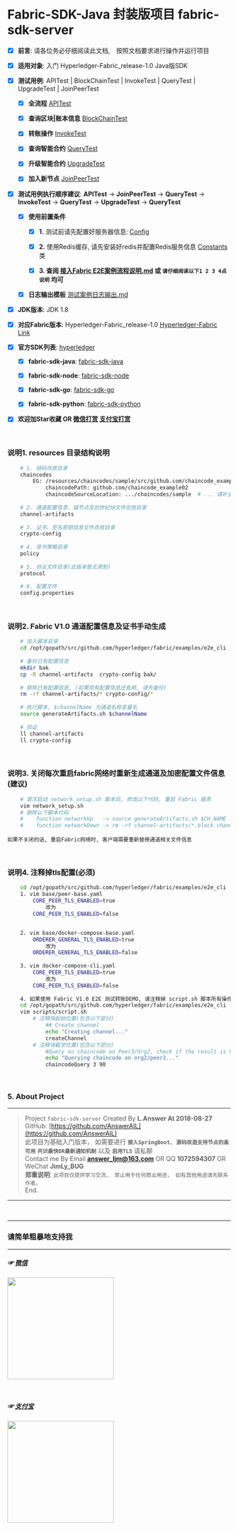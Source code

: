 # Fabric-SDK-Java 封装版项目 fabric-sdk-server
  - [x] **前言**: 请各位务必仔细阅读此文档,　按照文档要求进行操作并运行项目　
  - [x] **适用对象**: 入门 Hyperledger-Fabric_release-1.0 Java版SDK
  
  - [x] **测试用例**: APITest | BlockChainTest | InvokeTest | QueryTest | UpgradeTest | JoinPeerTest
    - [x] **全流程** [APITest](https://github.com/AnswerAIL/fabric-sdk-server/blob/master/src/test/java/com/hyperledger/fabric/sdk/handler/APITest.java)
    
    - [x] **查询区块|账本信息** [BlockChainTest](https://github.com/AnswerAIL/fabric-sdk-server/blob/master/src/test/java/com/hyperledger/fabric/sdk/handler/BlockChainTest.java)
    
    - [x] **转账操作** [InvokeTest](https://github.com/AnswerAIL/fabric-sdk-server/blob/master/src/test/java/com/hyperledger/fabric/sdk/handler/InvokeTest.java)
    
    - [x] **查询智能合约** [QueryTest](https://github.com/AnswerAIL/fabric-sdk-server/blob/master/src/test/java/com/hyperledger/fabric/sdk/handler/QueryTest.java)
    
    - [x] **升级智能合约** [UpgradeTest](https://github.com/AnswerAIL/fabric-sdk-server/blob/master/src/test/java/com/hyperledger/fabric/sdk/handler/UpgradeTest.java)
    
    - [x] **加入新节点** [JoinPeerTest](https://github.com/AnswerAIL/fabric-sdk-server/blob/master/src/test/java/com/hyperledger/fabric/sdk/handler/JoinPeerTest.java)
    
    
  - [x] **测试用例执行顺序建议**: **APITest** -> **JoinPeerTest** -> **QueryTest** -> **InvokeTest** -> **QueryTest** -> **UpgradeTest** -> **QueryTest**
    - [x] **使用前置条件**
        - [x] **1.** 测试前请先配置好服务器信息:  [Config](https://github.com/AnswerAIL/fabric-sdk-server/blob/master/src/test/java/com/hyperledger/fabric/sdk/common/Config.java)
        
        - [x] **2.** 使用Redis缓存, 请先安装好redis并配置Redis服务信息 [Constants](https://github.com/AnswerAIL/fabric-sdk-server/blob/master/src/main/java/com/hyperledger/fabric/sdk/common/Constants.java) 类
        
        - [x] **3. 查阅 [接入Fabric E2E案例流程说明.md](https://github.com/AnswerAIL/fabric-sdk-server/blob/master/%E6%8E%A5%E5%85%A5Fabric%20E2E%E6%A1%88%E4%BE%8B%E6%B5%81%E7%A8%8B%E8%AF%B4%E6%98%8E.md) 或 `请仔细阅读以下1 2 3 4点说明` 均可** 
        
    - [x] **日志输出模板** [测试案例日志输出.md](https://github.com/AnswerAIL/fabric-sdk-server/blob/master/%E6%B5%8B%E8%AF%95%E6%A1%88%E4%BE%8B%E6%97%A5%E5%BF%97%E8%BE%93%E5%87%BA.md)        
  
  
  - [x] **JDK版本**: JDK 1.8 
  
  
  - [x] **对应Fabric版本**: Hyperledger-Fabric_release-1.0  [Hyperledger-Fabric Link](https://github.com/hyperledger/fabric)
  
  
  - [x] **官方SDK列表**: [hyperledger](https://github.com/hyperledger)
    - [x] **fabric-sdk-java**: [fabric-sdk-java](https://github.com/hyperledger/fabric-sdk-java)
    
    - [x] **fabric-sdk-node**: [fabric-sdk-node](https://github.com/hyperledger/fabric-sdk-node)
    
    - [x] **fabric-sdk-go**: [fabric-sdk-go](https://github.com/hyperledger/fabric-sdk-go)
    
    - [x] **fabric-sdk-python**: [fabric-sdk-python](https://github.com/hyperledger/fabric-sdk-py)                      


  - [x] **欢迎加Star收藏 OR [微信打赏](https://github.com/AnswerAIL/answer-ai-repositories/blob/master/pay/wx.jpg)     [支付宝打赏](https://github.com/AnswerAIL/answer-ai-repositories/blob/master/pay/zfb.png)**

&nbsp;

### 说明1. resources 目录结构说明
```bash
    # 1. 链码存放目录
    chaincodes
        EG: /resources/chaincodes/sample/src/github.com/chaincode_example02/chaincode_example02.go
            chaincodePath: github.com/chaincode_example02
            chaincodeSourceLocation: .../chaincodes/sample  # ... 请补全绝对路径信息
    
    # 2. 通道配置信息、锚节点及创世纪块文件存放目录
    channel-artifacts
    
    # 3. 证书、签名密钥信息文件存放目录
    crypto-config
    
    # 4. 背书策略目录
    policy
    
    # 5. 协议文件目录(此版本暂无用到)
    protocol
    
    # 6. 配置文件
    config.properties
```

&nbsp;

### 说明2. Fabric V1.0 通道配置信息及证书手动生成
```bash
    # 加入脚本目录
    cd /opt/gopath/src/github.com/hyperledger/fabric/examples/e2e_cli
    
    # 备份已有配置信息
    mkdir bak
    cp -R channel-artifacts  crypto-config bak/
    
    # 移除已有配置信息, (如果现有配置信息还有用, 请先备份)
    rm -rf channel-artifacts/* crypto-config/*
    
    # 执行脚本, $channelName 为通道名称变量名
    source generateArtifacts.sh $channelName  
    
    # 验证
    ll channel-artifacts
    ll crypto-config                 
```

&nbsp;

### 说明3. 关闭每次重启fabric网络时重新生成通道及加密配置文件信息(建议)
```bash
    # 首次启动 network_setup.sh 脚本后, 修改以下代码, 重启 Fabric 服务
    vim network_setup.sh
    # 删除以下脚本代码
    #    function networkUp   -> source generateArtifacts.sh $CH_NAME   # 删除 else 整个片段的代码
    #    function networkDown -> rm -rf channel-artifacts/*.block channel-artifacts/*.tx crypto-config
```
`如果不关闭的话, 重启Fabric网络时, 客户端需要重新替换通道相关文件信息`

&nbsp;

### 说明4. 注释掉tls配置(必须)
```bash
    cd /opt/gopath/src/github.com/hyperledger/fabric/examples/e2e_cli
    1. vim base/peer-base.yaml
        CORE_PEER_TLS_ENABLED=true 
            改为
        CORE_PEER_TLS_ENABLED=false


    2. vim base/docker-compose-base.yaml
        ORDERER_GENERAL_TLS_ENABLED=true
            改为
        ORDERER_GENERAL_TLS_ENABLED=false
    
    3. vim docker-compose-cli.yaml
        CORE_PEER_TLS_ENABLED=true
            改为
        CORE_PEER_TLS_ENABLED=false  
                  
    4. 如果使用 Fabric V1.0 E2E 测试转账DEMO, 请注释掉 script.sh 脚本所有操作区块链代码
    cd /opt/gopath/src/github.com/hyperledger/fabric/examples/e2e_cli
    vim scripts/script.sh        
        # 注释块起始位置(包含以下部分)  
            ## Create channel
            echo "Creating channel..."
            createChannel
        # 注释块截至位置(包含以下部分)
            #Query on chaincode on Peer3/Org2, check if the result is 90
            echo "Querying chaincode on org2/peer3..."
            chaincodeQuery 3 90                                                    
```

&nbsp;

### 5. About Project
***
> Project `fabric-sdk-server` Created By **L.Answer At 2018-08-27** <br>
> GitHub: [https://github.com/AnswerAIL](https://github.com/AnswerAIL) <br>
> 此项目为基础入门版本， 如需要进行 **`接入SpringBoot`**、**`源码改造支持节点的高可用`** **`共识最快OR最新通知机制`** 以及 **`启用TLS`** 请私聊 <br>
> Contact me By Email **answer_ljm@163.com** OR QQ **1072594307** OR WeChat **JimLy_BUG** <br>
> **郑重说明**: `此项目仅提供学习交流， 禁止用于任何商业用途， 如有其他用途请先联系作者。` <br> 
> End.
***

&nbsp;

***
### 请简单粗暴地支持我
***
##### ☞ [微信](https://github.com/AnswerAIL/answer-ai-repositories/blob/master/pay/wx.jpg)
<img src="https://github.com/AnswerAIL/answer-ai-repositories/blob/master/pay/wx.jpg"  height="230" width="240">

&nbsp;

##### ☞ [支付宝](https://github.com/AnswerAIL/answer-ai-repositories/blob/master/pay/zfb.png)
<img src="https://github.com/AnswerAIL/answer-ai-repositories/blob/master/pay/zfb.png"  height="230" width="240">
